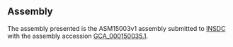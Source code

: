 

Assembly
--------

The assembly presented is the ASM15003v1 assembly submitted to
[INSDC](http://www.insdc.org) with the assembly accession
[GCA\_000150035.1](http://www.ebi.ac.uk/ena/data/view/GCA_000150035.1).
